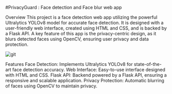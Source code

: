 #PrivacyGuard : Face detection and Face blur web app

Overview
This project is a face detection web app utilizing the powerful Ultralytics YOLOv8 model for accurate face detection. It is designed with a user-friendly web interface, created using HTML and CSS, and is backed by a Flask API. A key feature of this app is the privacy-centric design, as it blurs detected faces using OpenCV, ensuring user privacy and data protection.

![git](https://github.com/abdullah1772/Face-detection-and-blur-web-app/assets/88187437/07a89590-82ae-4954-9420-f4a68a9c5d99)


Features
Face Detection: Implements Ultralytics YOLOv8 for state-of-the-art face detection accuracy.
Web Interface: Easy-to-use interface designed with HTML and CSS.
Flask API: Backend powered by a Flask API, ensuring a responsive and scalable application.
Privacy Protection: Automatic blurring of faces using OpenCV to maintain privacy.
